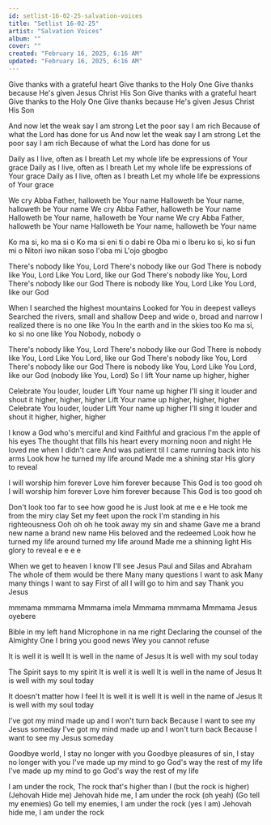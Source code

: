 ```yaml
---
id: setlist-16-02-25-salvation-voices
title: "Setlist 16-02-25"
artist: "Salvation Voices"
album: ""
cover: ""
created: "February 16, 2025, 6:16 AM"
updated: "February 16, 2025, 6:16 AM"
---
```


Give thanks with a grateful heart
Give thanks to the Holy One
Give thanks because He's given
Jesus Christ His Son
Give thanks with a grateful heart
Give thanks to the Holy One
Give thanks because He's given
Jesus Christ His Son

And now let the weak say I am strong
Let the poor say I am rich
Because of what the Lord has done for us
And now let the weak say I am strong
Let the poor say I am rich
Because of what the Lord has done for us

Daily as I live, often as I breath
Let my whole life be expressions of Your grace
Daily as I live, often as I breath
Let my whole life be expressions of Your grace
Daily as I live, often as I breath
Let my whole life be expressions of Your grace

We cry Abba Father, halloweth be Your name
Halloweth be Your name, halloweth be Your name
We cry Abba Father, halloweth be Your name
Halloweth be Your name, halloweth be Your name
We cry Abba Father, halloweth be Your name
Halloweth be Your name, halloweth be Your name

Ko ma si, ko ma si o
Ko ma si eni ti o dabi re Oba mi o
Iberu ko si, ko si fun mi o
Nitori iwo nikan soso l'oba mi
L'ojo gbogbo

There's nobody like You, Lord
There's nobody like our God
There is nobody like You, Lord
Like You Lord, like our God
There's nobody like You, Lord
There's nobody like our God
There is nobody like You, Lord
Like You Lord, like our God

When I searched the highest mountains
Looked for You in deepest valleys
Searched the rivers, small and shallow
Deep and wide o, broad and narrow
I realized there is no one like You
In the earth and in the skies too
Ko ma si, ko si no one like You
Nobody, nobody o

There's nobody like You, Lord
There's nobody like our God
There is nobody like You, Lord
Like You Lord, like our God
There's nobody like You, Lord
There's nobody like our God
There is nobody like You, Lord
Like You Lord, like our God (nobody like You, Lord)
So I lift Your name up higher, higher

Celebrate You louder, louder
Lift Your name up higher
I'll sing it louder and shout it higher, higher, higher
Lift Your name up higher, higher, higher
Celebrate You louder, louder
Lift Your name up higher
I'll sing it louder and shout it higher, higher, higher

I know a God who's merciful and kind
Faithful and gracious
I'm the apple of his eyes
The thought that fills his heart every morning noon and night
He loved me when I didn't care
And was patient til I came running back into his arms
Look how he turned my life around
Made me a shining star
His glory to reveal

I will worship him forever
Love him forever because
This God is too good oh
I will worship him forever
Love him forever because
This God is too good oh

Don't look too far to see how good he is
Just look at me e e
He took me from the miry clay
Set my feet upon the rock I'm standing in his righteousness
Ooh oh oh he took away my sin and shame
Gave me a brand new name a brand new name
His beloved and the redeemed
Look how he turned my life around turned my life around
Made me a shinning light
His glory to reveal e e e e

When we get to heaven
I know I'll see Jesus
Paul and Silas and Abraham
The whole of them would be there
Many many questions I want to ask
Many many things I want to say
First of all I will go to him and say
Thank you Jesus

mmmama mmmama
Mmmama imela
Mmmama mmmama
Mmmama Jesus oyebere

Bible in my left hand
Microphone in na me right
Declaring the counsel of the Almighty One
I bring you good news
Wey you cannot refuse

It is well it is well
It is well in the name of Jesus
It is well with my soul today

The Spirit says to my spirit
It is well it is well
It is well in the name of Jesus
It is well with my soul today

It doesn't matter how I feel
It is well it is well
It is well in the name of Jesus
It is well with my soul today

I've got my mind made up and I won't turn back
Because I want to see my Jesus someday
I've got my mind made up and I won't turn back
Because I want to see my Jesus someday

Goodbye world, I stay no longer with you
Goodbye pleasures of sin, I stay no longer with you
I've made up my mind to go God's way the rest of my life
I've made up my mind to go God's way the rest of my life

I am under the rock, The rock that's higher than I (but the rock is higher)
(Jehovah Hide me) Jehovah hide me, I am under the rock (oh yeah)
(Go tell my enemies) Go tell my enemies, I am under the rock (yes I am)
Jehovah hide me, I am under the rock